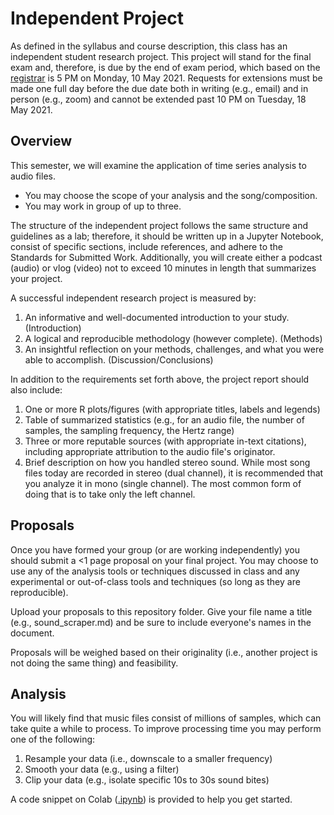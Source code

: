 # Independent Project
As defined in the syllabus and course description, this class has an independent student research project.
This project will stand for the final exam and, therefore, is due by the end of exam period, which based on the [registrar](https://www.wm.edu/offices/registrar/calendarsandexams/examschedules/spring21exam/index.php#start) is 5 PM on Monday, 10 May 2021.
Requests for extensions must be made one full day before the due date both in writing (e.g., email) and in person (e.g., zoom) and cannot be extended past 10 PM on Tuesday, 18 May 2021.

## Overview
This semester, we will examine the application of time series analysis to audio files.

* You may choose the scope of your analysis and the song/composition.
* You may work in group of up to three.

The structure of the independent project follows the same structure and guidelines as a lab; therefore, it should be written up in a Jupyter Notebook, consist of specific sections, include references, and adhere to the Standards for Submitted Work.
Additionally, you will create either a podcast (audio) or vlog (video) not to exceed 10 minutes in length that summarizes your project.

A successful independent research project is measured by:

1. An informative and well-documented introduction to your study. (Introduction)
1. A logical and reproducible methodology (however complete). (Methods)
1. An insightful reflection on your methods, challenges, and what you were able to accomplish. (Discussion/Conclusions)

In addition to the requirements set forth above, the project report should also include:

1. One or more R plots/figures (with appropriate titles, labels and legends)
2. Table of summarized statistics (e.g., for an audio file, the number of samples, the sampling frequency, the Hertz range)
3. Three or more reputable sources (with appropriate in-text citations), including appropriate attribution to the audio file's originator.
4. Brief description on how you handled stereo sound. While most song files today are recorded in stereo (dual channel), it is recommended that you analyze it in mono (single channel). The most common form of doing that is to take only the left channel.

## Proposals
Once you have formed your group (or are working independently) you should submit a <1 page proposal on your final project.
You may choose to use any of the analysis tools or techniques discussed in class and any experimental or out-of-class tools and techniques (so long as they are reproducible).

Upload your proposals to this repository folder.
Give your file name a title (e.g., sound_scraper.md) and be sure to include everyone's names in the document.

Proposals will be weighed based on their originality (i.e., another project is not doing the same thing) and feasibility.

## Analysis
You will likely find that music files consist of millions of samples, which can take quite a while to process.
To improve processing time you may perform one of the following:

1. Resample your data (i.e., downscale to a smaller frequency)
2. Smooth your data (e.g., using a filter)
3. Clip your data (e.g., isolate specific 10s to 30s sound bites)

A code snippet on Colab ([.ipynb](https://colab.research.google.com/drive/1IuULZkusjNlO-LMrPhNfiq3UGKWauDCi?usp=sharing)) is provided to help you get started.
